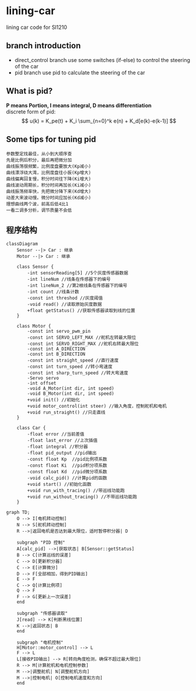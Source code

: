 # lining-car
lining car code for SI1210
## branch introduction
- direct_control branch use some switches (if-else) to control the steering of the car
- pid branch use pid to calculate the steering of the car
## What is pid?
**P means Portion, I means integral, D means differentiation**\
discrete form of pid:
$$
u(k) = K_pe(t) + K_i \sum_{n=0}^k e(n) + K_d[e(k)-e(k-1)]
$$
## Some tips for tuning pid
```
参数整定找最佳，从小到大顺序查 
先是比例后积分，最后再把微分加 
曲线振荡很频繁，比例度盘要放大(Kp减小) 
曲线漂浮绕大湾，比例度盘往小扳(Kp增大)
曲线偏离回复慢，积分时间往下降(Ki增大)
曲线波动周期长，积分时间再加长(Ki减小)
曲线振荡频率快，先把微分降下来(Kd增大) 
动差大来波动慢。微分时间应加长(Kd减小) 
理想曲线两个波，前高后低4比1 
一看二调多分析，调节质量不会低
```

## 程序结构

```mermaid
classDiagram
    Sensor --|> Car : 继承
    Motor --|> Car : 继承

    class Sensor {
        -int sensorReading[5] //5个灰度传感器数据
        -int lineNum //线条在传感器下的编号
        -int lineNum_2 //第2根线条在传感器下的编号
        -int count //线条计数
        -const int threshod //灰度阈值
        -void read() //读取原始灰度数据
        +float getStatus() //获取传感器读取到线的位置
    }

    class Motor {
        -const int servo_pwm_pin
        -const int SERVO_LEFT_MAX //舵机左转最大限位
        -const int SERVO_RIGHT_MAX //舵机右转最大限位
        -const int A_DIRECTION
        -const int B_DIRECTION
        -const int straight_speed //直行速度
        -const int turn_speed //转小弯速度
        -const int sharp_turn_speed //转大弯速度
        -Servo servo
        -int offset
        -void A_Motor(int dir, int speed)
        -void B_Motor(int dir, int speed)
        +void init() //初始化
        +void motor_control(int steer) //输入角度，控制舵机和电机
        +void run_straight() //只走直线
    }

    class Car {
        -float error //当前差值
        -float last_error //上次插值
        -float integral //积分器
        -float pid_output //pid输出
        -const float Kp  //pid比例项系数
        -const float Ki  //pid积分项系数
        -const float Kd  //pid微分项系数
        -void calc_pid() //计算pid的函数
        +void start() //初始化函数
        +void run_with_tracing() //带巡线功能跑
        +void run_without_tracing() //不带巡线功能跑
    }

```

```mermaid
graph TD;
    O --> I[电机转动控制]
    N --> S[舵机转动控制]
    R -->|返回电机是否达到最大限位，适时暂停积分器| D

    subgraph "PID 控制"
    A[calc_pid] -->|获取状态| B[Sensor::getStatus]
    B --> C[计算巡线的误差]
    C --> D[更新积分器]
    C --> E[计算微分]
    D --> F[全部相加，得到PID输出]
    E --> F
    C --> Q[计算比例项]
    Q --> F
    F --> G[更新上一次误差]
    end

    subgraph "传感器读取"
    J[read] --> K[判断黑线位置]
    K -->|返回状态| B
    end

    subgraph "电机控制"
    H[Motor::motor_control] --> L
    F --> L
    L[接收PID输出] --> R[转向角度检测，确保不超过最大限位]
    R --> M[计算舵机和电机控制参数]
    M -->|调整舵机| N[调整舵机方向]
    M -->|控制电机| O[控制电机速度和方向]
    end

```